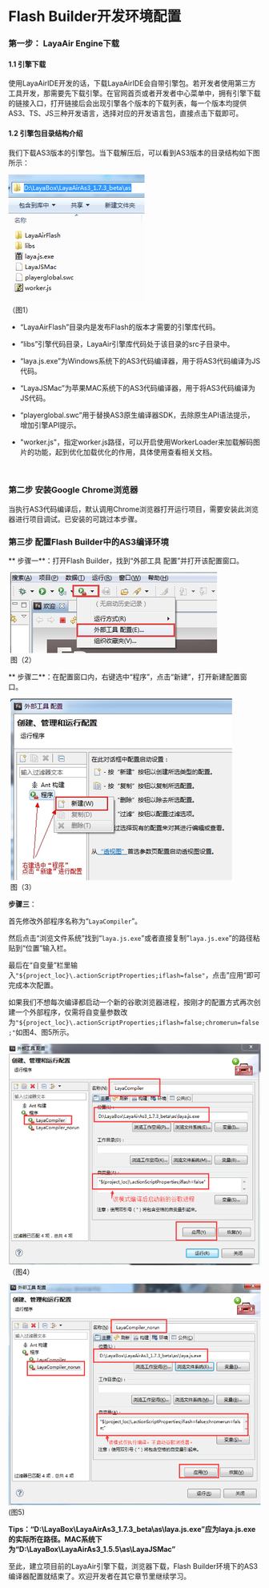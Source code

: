 # Flash Builder开发环境配置

### 第一步： LayaAir Engine下载

#### 1.1 引擎下载

​     使用LayaAirIDE开发的话，下载LayaAirIDE会自带引擎包。若开发者使用第三方工具开发，那需要先下载引擎。在官网首页或者开发者中心菜单中，拥有引擎下载的链接入口，打开链接后会出现引擎各个版本的下载列表，每一个版本均提供AS3、TS、JS三种开发语言，选择对应的开发语言包，直接点击下载即可。 

#### 1.2 引擎包目录结构介绍  

我们下载AS3版本的引擎包。当下载解压后，可以看到AS3版本的目录结构如下图所示：

![图1](img/1.png) <br/>  （图1） 

- “LayaAirFlash”目录内是发布Flash的版本才需要的引擎库代码。

- “libs”引擎代码目录，LayaAir引擎库代码处于该目录的src子目录中。

- “laya.js.exe”为Windows系统下的AS3代码编译器，用于将AS3代码编译为JS代码。

- “LayaJSMac”为苹果MAC系统下的AS3代码编译器，用于将AS3代码编译为JS代码。

- “playerglobal.swc”用于替换AS3原生编译器SDK，去除原生API语法提示，增加引擎API提示。 

- "worker.js"，指定worker.js路径，可以开启使用WorkerLoader来加载解码图片的功能，起到优化加载优化的作用，具体使用查看相关文档。

  ​

### 第二步 安装Google Chrome浏览器

​    当执行AS3代码编译后，默认调用Chrome浏览器打开运行项目，需要安装此浏览器进行项目调试。已安装的可跳过本步骤。



### 第三步 配置Flash Builder中的AS3编译环境

​**    步骤一**：打开Flash Builder，找到“外部工具 配置”并打开该配置窗口。

​    ![2.jpg](img/2.jpg)<br/>
​  图（2）  


​**    步骤二**：在配置窗口内，右键选中“程序”，点击“新建”，打开新建配置窗口。

​    ![3.jpg](img/3.jpg)<br/>
​   图（3） 



**步骤三**：

首先修改外部程序名称为“`LayaCompiler`”。

然后点击“浏览文件系统”找到“`laya.js.exe`”或者直接复制”`laya.js.exe`”的路径粘贴到“位置”输入栏。

最后在“自变量”栏里输入`"${project_loc}\.actionScriptProperties;iflash=false"`，点击”应用“即可完成本次配置。

如果我们不想每次编译都启动一个新的谷歌浏览器进程，按刚才的配置方式再次创建一个外部程序，仅需将自变量参数改为`"${project_loc}\.actionScriptProperties;iflash=false;chromerun=false;"`如图4、图5所示。

![4](img/4.png)<br />  （图4）

![图5](img/5.png) <br/> (图5)

 

**Tips：“D:\LayaBox\LayaAirAs3_1.7.3_beta\as\laya.js.exe”应为laya.js.exe的实际所在路径。MAC系统下为“D:\LayaBox\LayaAirAs3_1.5.5\as\LayaJSMac”**



至此，建立项目前的LayaAir引擎下载，浏览器下载，Flash Builder环境下的AS3编译器配置就结束了。欢迎开发者在其它章节里继续学习。